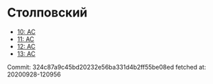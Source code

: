 # Столповский
- [10: AC](10.md)
- [11: AC](11.md)
- [12: AC](12.md)
- [13: AC](13.md)

Commit: 324c87a9c45bd20232e56ba331d4b2ff55be08ed
 fetched at: 20200928-120956
